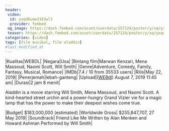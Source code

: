 ```yaml
---
header:
 video:
  id: yxqd6uew3183wl3
  provider: fembed
 og_image: https://dash.fembed.com/asset/userdata/257124/poster/y/xq/yxqd6uew3183wl3.png
 teaser: https://dash.fembed.com/asset/userdata/257124/poster/y/xq/yxqd6uew3183wl3.png
categories: [video]
tags: [film musikal, film aladdin]
#last_modified_at
---
```


|Kualitas|WEBDL|
|Negara|Usa|
|Bintang film|Marwan Kenzari, Mena Massoud, Naomi Scott, Will Smith|
|Genre|Adventure, Comedy, Family, Fantasy, Musical, Romance|
|IMDb|7.4 / 10 from 35533 users|
|Rilis|May 22, 2019|
|Penerjemah|lebah-ganteng|
|Upload|([WEBdl](https://mi.knoacc.org/dl/fembed?cde=yxqd6uew3183wl3)) August 7, 2019 11:45 am|
|Durasi|2 jam 8 menit|

Aladdin is a movie starring Will Smith, Mena Massoud, and Naomi Scott. A kind-hearted street urchin and a power-hungry Grand Vizier vie for a magic lamp that has the power to make their deepest wishes come true.

|Budget| $183,000,000 (estimated)
|Worldwide Gross| $255,847,707, 27 May 2019|
|Soundtrack| Friend Like Me Written by Alan Menken and Howard Ashman Performed by Will Smith|
